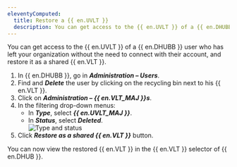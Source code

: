 ```yaml
---
eleventyComputed:
  title: Restore a {{ en.UVLT }}
  description: You can get access to the {{ en.UVLT }} of a {{ en.DHUBB }} user who has left your organization without the need to connect with their account, and restore it as a shared {{ en.VLT }}.
---
```

You can get access to the {{ en.UVLT }} of a {{ en.DHUBB }} user who has left your organization without the need to connect with their account, and restore it as a shared {{ en.VLT }}.

1. In {{ en.DHUBB }}, go in ***Administration – Users***.
1. Find and ***Delete*** the user by clicking on the recycling bin next to his {{ en.VLT }}.
1. Click on ***Administration – {{ en.VLT_MAJ }}s***.
1. In the filtering drop-down menus:
    * In ***Type***, select ***{{ en.UVLT_MAJ }}***.
    * In ***Status***, select ***Deleted***.  
![Type and status](https://webdevolutions.azureedge.net/docs/en/kb/KB4853.png)
1. Click ***Restore as a shared {{ en.VLT }}*** button.  

You can now view the restored {{ en.VLT }} in the {{ en.VLT }} selector of {{ en.DHUB }}.
